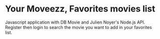 # Your Moveezz, Favorites movies list
Javascript application with DB Movie and Julien Noyer's Node.js API.
Register then login to search the movie you want to add in your favorites list.
